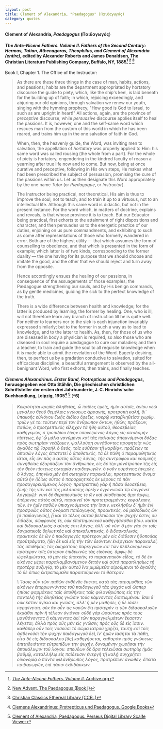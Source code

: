 ```yaml
---
layout: post
title: Clement of Alexandria, "Paedagogus" (Παιδαγωγός)
category: quotes
---
```


#### Clement of Alexandria, *Paedagogus* (Παιδαγωγός)

#### *The Ante-Nicene Fathers. Volume II. Fathers of the Second Century: Hermas, Tatian, Athenagoras, Theophilus, and Clement of Alexandria (entire)*, edited by Alexander Roberts and James Donaldson, The Christian Literature Publishing Company, Buffalo, NY, 1885[^1] [^2] [^3]

[^1]: [*The Ante-Nicene Fathers. Volume II*. Archive.org](https://archive.org/details/antenicenefather02robeuoft/page/209/mode/1up)

[^2]: [New Advent. The Paedagogus (Book I)](https://www.newadvent.org/fathers/02091.htm)

[^3]: [Christian Classics Ethereal Library (CCEL)](https://ccel.org/ccel/clement_alex/instructor/anf02.vi.iii.i.i.html)

Book I, Chapter 1. The Office of the Instructor:

> As there are these three things in the case of man, habits, actions, and passions; habits are the department appropriated by hortatory discourse the guide to piety, which, like the ship's keel, is laid beneath for the building up of faith; in which, rejoicing exceedingly, and abjuring our old opinions, through salvation we renew our youth, singing with the hymning prophecy, "How good is God to Israel, to such as are upright in heart!" All actions, again, are the province of *preceptive* discourse; while *persuasive* discourse applies itself to heal the passions. It is, however, one and the self-same word which rescues man from the custom of this world in which he has been reared, and trains him up in the one salvation of faith in God.
>
> When, then, the heavenly guide, the Word, was inviting men to salvation, the appellation of *hortatory* was properly applied to Him: his same word was called rousing (the whole from a part). For the whole of piety is hortatory, engendering in the kindred faculty of reason a yearning after true life now and to come. But now, being at once curative and preceptive, following in His own steps, He makes what had been prescribed the subject of persuasion, promising the cure of the passions within us. Let us then designate this Word appropriately by the one name *Tutor* (or *Pædagogue*, or *Instructor*).
>
> The Instructor being practical, not theoretical, His aim is thus to improve the soul, not to teach, and to train it up to a virtuous, not to an intellectual life. Although this same word is didactic, but not in the present instance. For the word which, in matters of doctrine, explains and reveals, is that whose province it is to teach. But our Educator being practical, first exhorts to the attainment of right dispositions and character, and then persuades us to the energetic practice of our duties, enjoining on us pure commandments, and exhibiting to such as come after representations of those who formerly wandered in error. Both are of the highest utility — that which assumes the form of counselling to obedience, and that which is presented in the form of example; which latter is of two kinds, corresponding to the former duality — the one having for its purpose that we should choose and imitate the good, and the other that we should reject and turn away from the opposite.
>
> Hence accordingly ensues the healing of our passions, in consequence of the assuagements of those examples; the Pædagogue strengthening our souls, and by His benign commands, as by gentle medicines, guiding the sick to the perfect knowledge of the truth.
>
> There is a wide difference between health and knowledge; for the latter is produced by learning, the former by healing. One, who is ill, will not therefore learn any branch of instruction till he is quite well. For neither to learners nor to the sick is each injunction invariably expressed similarly; but to the former in such a way as to lead to knowledge, and to the latter to health. As, then, for those of us who are diseased in body a physician is required, so also those who are diseased in soul require a pædagogue to cure our maladies; and then a teacher, to train and guide the soul to all requisite knowledge when it is made able to admit the revelation of the Word. Eagerly desiring, then, to perfect us by a gradation conducive to salvation, suited for efficacious discipline, a beautiful arrangement is observed by the all-benignant Word, who first exhorts, then trains, and finally teaches.

#### *Clemens Alexandrinus. Erster Band, Protrepticus und Paedagogus*, herausgegeben von Otto Stählin, Die griechischen christlichen Schriftsteller der ersten drei Jahrhunderte, J. C. Hinrichs'sche Buchhandlung, Leipzig, 1905[^4] [^5] [^6]

[^4]: [Clemens Alexandrinus: Protrepticus und Paedagogus. Google Books](https://books.google.ca/books?id=DTYYAAAAYAAJ)

[^5]: [Clement of Alexandria, Paedagogus. Perseus Digital Library Scaife Viewer](https://scaife.perseus.org/reader/urn:cts:greekLit:tlg0555.tlg002.opp-grc1:1)

> *Κεκρότηται κρηπὶς ἀληθείας, ὦ παῖδες ὑμεῖς, ἡμῖν αὐτοῖς, ἁγίου νεὼ μεγάλου θεοῦ θεμέλιος γνώσεως ἀρραγής, προτροπὴ καλή, δι᾿ ὑπακοῆς εὐλόγου ζωῆς ἀιδίου ὄρεξις, νοερῷ καταβληθεῖσα χωρίῳ. τριῶν γέ τοι τούτων περὶ τὸν ἄνθρωπον ὄντων, ἠθῶν, πράξεων, παθῶν, ὁ προτρεπτικὸς εἴληχεν τὰ ἤθη αὐτοῦ, θεοσεβείας καθηγεμών, ὁ τροπιδίου δίκην ὑποκείμενος λόγος εἰς οἰκοδομὴν πίστεως, ἐφ᾿ ᾧ μάλα γανύμενοι καὶ τὰς παλαιὰς ἀπομνύμενοι δόξας πρὸς σωτηρίαν νεάζομεν, ψαλλούσῃ συνᾴδοντες προφητείᾳ »ὡς ἀγαθὸς τῷ Ἰσραὴλ ὁ θεός, τοῖς εὐθέσιν τῇ καρδίᾳ«, πράξεών τε ἁπασῶν λόγος ἐπιστατεῖ ὁ ὑποθετικός, τὰ δὲ πάθη ὁ παραμυθητικὸς ἰᾶται, εἷς ὢν πᾶς ὁ αὐτὸς οὗτος λόγος, τῆς συντρόφου καὶ κοσμικῆς συνηθείας ἐξαρπάζων τὸν ἄνθρωπον, εἰς δὲ τὴν μονότροπον τῆς εἰς τὸν θεὸν πίστεως σωτηρίαν παιδαγωγῶν. ὁ γοῦν οὐράνιος ἡγεμών, ὁ λόγος, ὁπηνίκα μὲν ἐπὶ σωτηρίαν παρεκάλει, προτρεπτικὸς ὄνομα αὐτῷ ἦν (ἰδίως οὗτος ὁ παρορμητικὸς ἐκ μέρους τὸ πᾶν προσαγορευόμενος λόγος· προτρεπτικὴ γὰρ ἡ πᾶσα θεοσέβεια, ζωῆς τῆς νῦν καὶ τῆς μελλούσης ὄρεξιν ἐγγεννῶσα τῷ συγγενεῖ λογισμῷ)· νυνὶ δὲ θεραπευτικός τε ὢν καὶ ὑποθετικὸς ἅμα ἄμφω, ἑπόμενος αὐτὸς αὑτῷ, παραινεῖ τὸν προτετραμμένον, κεφάλαιον, τῶν. ἐν ἡμῖν παθῶν ὑπισχνούμενος τὴν ἴασιν. κεκλήσθω δ᾿ ἡμῖν ἑνὶ προσφυῶς οὗτος ὀνόματι παιδαγωγός, προακτικός, οὐ μεθοδικὸς ὢν \[ὁ παιδαγωγός\], ᾗ καὶ τὸ τέλος αὐτοῦ βελτιῶσαι τὴν ψυχήν ἐστιν, οὐ διδάξαι, σώφρονός τε, οὐκ ἐπιστημονικοῦ καθηγήσασθαι βίου. καίτοι καὶ διδασκαλικὸς ὁ αὐτός ἐστι λόγος, ἀλλ᾿ οὐ νῦν· ὃ μὲν γὰρ ἐν τοῖς δογματικοῖς δηλωτικὸς καὶ ἀποκαλυπτικός, ὁ διδασκαλικός, πρακτικὸς δὲ ὢν ὁ παιδαγωγὸς πρότερον μὲν εἰς διάθεσιν ἠθοποιίας προὐτρέψατο, ἤδη δὲ καὶ εἰς τὴν τῶν δεόντων ἐνέργειαν παρακαλεῖ, τὰς ὑποθήκας τὰς ἀκηράτους παρεγγυῶν καὶ τῶν πεπλανημένων πρότερον τοῖς ὕστερον ἐπιδεικνὺς τὰς εἰκόνας. ἄμφω δὲ ὠφελιμώτατα, τὸ μὲν εἰς ὑπακοήν, τὸ παραινετικὸν εἶδος, τὸ δὲ ἐν εἰκόνος μέρει παραλαμβανόμενον διττὸν καὶ αὐτὸ παραπλησίως τῇ προτέρᾳ συζυγίᾳ, τὸ μὲν αὐτοῦ ἵνα μιμώμεθα αἱρούμενοι τὸ ἀγαθόν, τὸ δὲ ὅπως ἐκτρεπώμεθα παραιτούμενοι τὸ θάτερον.*
>
> *\ Ἴασις οὖν τῶν παθῶν ἐνθένδε ἕπεται, κατὰ τὰς παραμυθίας τῶν εἰκόνων ἐπιρρωννύντος τοῦ παιδαγωγοῦ τὰς ψυχὰς καὶ ὥσπερ ἠπίοις φαρμάκοις ταῖς ὑποθήκαις ταῖς φιλανθρώποις εἰς τὴν παντελῆ τῆς ἀληθείας γνῶσιν τοὺς κάμνοντας διαιτωμένου. ἴσαι δ᾿ οὐκ ἔστον ὑγίεια καὶ γνῶσις, ἀλλ᾿ ἣ μὲν μαθήσει, ἣ δὲ ἰάσει περιγίνεται. οὐκ ἂν οὖν τις νοσῶν ἔτι πρότερόν τι τῶν διδασκαλικῶν ἐκμάθοι πρὶν ἢ τέλεον ὑγιᾶναι· οὐδὲ γὰρ ὡσαύτως πρὸς τοὺς μανθάνοντας ἢ κάμνοντας ἀεὶ τῶν παραγγελμάτων ἕκαστον λέγεται, ἀλλὰ πρὸς οὓς μὲν εἰς γνῶσιν, πρὸς οὓς δὲ εἰς ἴασιν. καθάπερ οὖν τοῖς νοσοῦσι τὸ σῶμα ἰατροῦ χρῄζει, ταύτῃ καὶ τοῖς ἀσθενοῦσι τὴν ψυχὴν παιδαγωγοῦ δεῖ, ἵν᾿ ἡμῶν ἰάσηται τὰ πάθη, εἶτα δὲ εἰς διδασκάλου \[ὃς\] καθηγήσεται, καθαρὰν πρὸς γνώσεως ἐπιτηδειότητα εὐτρεπίζων τὴν ψυχήν, δυναμένην χωρῆσαι τὴν ἀποκάλυψιν τοῦ λόγου. σπεύδων δὲ ἄρα τελειῶσαι σωτηρίῳ ἡμᾶς βαθμῷ, καταλλήλῳ εἰς παίδευσιν ἐνεργῆ τῇ καλῇ συγχρῆται οἰκονομίᾳ ὁ πάντα φιλάνθρωπος λόγος, προτρέπων ἄνωθεν, ἔπειτα παιδαγωγῶν, ἐπὶ πᾶσιν ἐκδιδάσκων.*